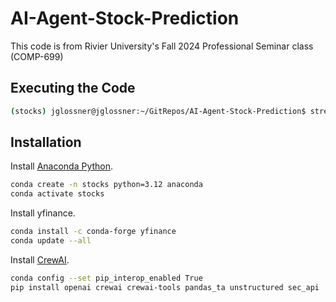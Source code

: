 # AI-Agent-Stock-Prediction

This code is from Rivier University's Fall 2024 Professional Seminar class (COMP-699)

## Executing the Code

```sh
(stocks) jglossner@jglossner:~/GitRepos/AI-Agent-Stock-Prediction$ streamlit run src/UI/app.py
```

## Installation

Install [Anaconda Python](https://www.anaconda.com/download).

```sh
conda create -n stocks python=3.12 anaconda
conda activate stocks
```

Install yfinance.

```sh
conda install -c conda-forge yfinance
conda update --all
```

Install [CrewAI](https://docs.crewai.com/getting-started/Installing-CrewAI/).


```sh
conda config --set pip_interop_enabled True
pip install openai crewai crewai-tools pandas_ta unstructured sec_api
```
